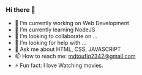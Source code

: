 ### Hi there 👋



- 🔭 I’m currently working on Web Development
- 🌱 I’m currently learning NodeJS
- 👯 I’m looking to collaborate on ...
- 🤔 I’m looking for help with ...
- 💬 Ask me about HTML, CSS, JAVASCRIPT
- 📫 How to reach me: mdtoufiq2342@gmail.com
- ⚡ Fun fact: I love Watching  movies.

